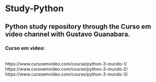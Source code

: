 # Study-Python
<h2>Python study repository through the Curso em video channel with Gustavo Guanabara.</h2>

<h3>Curso em video:</h3><br>
https://www.cursoemvideo.com/course/python-3-mundo-1/<br>
https://www.cursoemvideo.com/course/python-3-mundo-2/<br>
https://www.cursoemvideo.com/course/python-3-mundo-3/<br>
